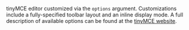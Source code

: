 tinyMCE editor customized via the `options` argument.  Customizations include a fully-specified toolbar layout and an inline display mode.  A full description of available options can be found at the [tinyMCE website](http://www.tinymce.com/tryit/basic.php). 